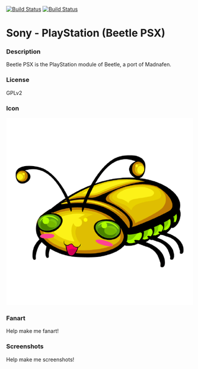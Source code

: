 [![Build Status](https://travis-ci.org/kodi-game/game.libretro.beetle-psx.svg?branch=master)](https://travis-ci.org/kodi-game/game.libretro.beetle-psx)
[![Build Status](https://ci.appveyor.com/api/projects/status/github/kodi-game/game.libretro.beetle-psx?svg=true)](https://ci.appveyor.com/project/kodi-game/game-libretro-beetle-psx)

# Sony - PlayStation (Beetle PSX)

### Description

Beetle PSX is the PlayStation module of Beetle, a port of Madnafen.

### License

GPLv2

### Icon

![Icon](game.libretro.beetle-psx/resources/icon.png)

### Fanart

Help make me fanart!

### Screenshots

Help make me screenshots!

